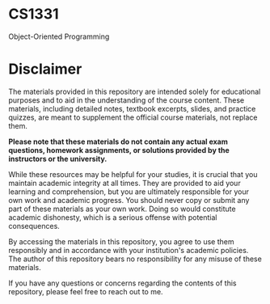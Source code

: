 # CS1331
Object-Oriented Programming

# Disclaimer

The materials provided in this repository are intended solely for educational purposes and to aid in the understanding of the course content. These materials, including detailed notes, textbook excerpts, slides, and practice quizzes, are meant to supplement the official course materials, not replace them.

**Please note that these materials do not contain any actual exam questions, homework assignments, or solutions provided by the instructors or the university.**

While these resources may be helpful for your studies, it is crucial that you maintain academic integrity at all times. They are provided to aid your learning and comprehension, but you are ultimately responsible for your own work and academic progress. You should never copy or submit any part of these materials as your own work. Doing so would constitute academic dishonesty, which is a serious offense with potential consequences.

By accessing the materials in this repository, you agree to use them responsibly and in accordance with your institution's academic policies. The author of this repository bears no responsibility for any misuse of these materials.

If you have any questions or concerns regarding the contents of this repository, please feel free to reach out to me.
